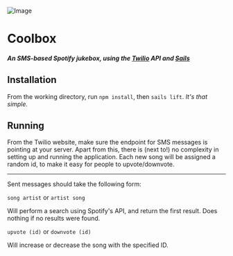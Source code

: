 ![Image](http://i.imgur.com/sVPsIbF.png)

# Coolbox

##### An SMS-based Spotify jukebox, using the [Twilio](https://www.twilio.com) API and [Sails](http://sailsjs.org) 

## Installation
From the working directory, run ``npm install``, then ``sails lift``. _*It's that simple.*_

## Running
From the Twilio website, make sure the endpoint for SMS messages is pointing at your server. Apart from this, there is (next to!) no complexity in setting up and running the application. Each new song will be assigned a random id, to make it easy for people to upvote/downvote.

--------

Sent messages should take the following form:

``song artist`` or ``artist song``

Will perform a search using Spotify's API, and return the first result. Does nothing if no results were found.

``upvote (id)`` or ``downvote (id)``

Will increase or decrease the song with the specified ID.